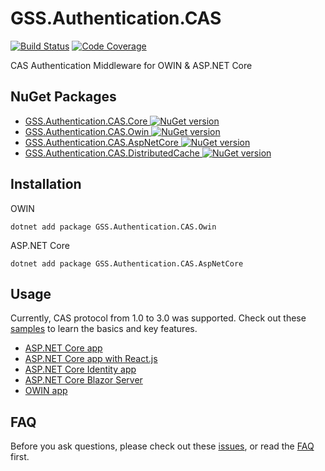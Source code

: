# GSS.Authentication.CAS

[![Build Status][ci-badge]][ci] [![Code Coverage][codecov-badge]][codecov]

[ci]: https://github.com/akunzai/GSS.Authentication.CAS/actions?query=workflow%3ACI
[ci-badge]: https://github.com/akunzai/GSS.Authentication.CAS/workflows/CI/badge.svg
[codecov]: https://codecov.io/gh/akunzai/GSS.Authentication.CAS
[codecov-badge]: https://codecov.io/gh/akunzai/GSS.Authentication.CAS/branch/main/graph/badge.svg?token=JGG7Y07SR0

CAS Authentication Middleware for OWIN & ASP.NET Core

## NuGet Packages

- [GSS.Authentication.CAS.Core ![NuGet version](https://img.shields.io/nuget/v/GSS.Authentication.CAS.Core.svg?style=flat-square)](https://www.nuget.org/packages/GSS.Authentication.CAS.Core/)
- [GSS.Authentication.CAS.Owin ![NuGet version](https://img.shields.io/nuget/v/GSS.Authentication.CAS.Owin.svg?style=flat-square)](https://www.nuget.org/packages/GSS.Authentication.CAS.Owin/)
- [GSS.Authentication.CAS.AspNetCore ![NuGet version](https://img.shields.io/nuget/v/GSS.Authentication.CAS.AspNetCore.svg?style=flat-square)](https://www.nuget.org/packages/GSS.Authentication.CAS.AspNetCore/)
- [GSS.Authentication.CAS.DistributedCache ![NuGet version](https://img.shields.io/nuget/v/GSS.Authentication.CAS.DistributedCache.svg?style=flat-square)](https://www.nuget.org/packages/GSS.Authentication.CAS.DistributedCache/)

## Installation

OWIN

```shell
dotnet add package GSS.Authentication.CAS.Owin
```

ASP.NET Core

```shell
dotnet add package GSS.Authentication.CAS.AspNetCore
```

## Usage

Currently, CAS protocol from 1.0 to 3.0 was supported.
Check out these [samples](./samples/) to learn the basics and key features.

- [ASP.NET Core app](./samples/AspNetCoreSample/)
- [ASP.NET Core app with React.js](./samples/AspNetCoreReactSample/)
- [ASP.NET Core Identity app](./samples/AspNetCoreIdentitySample/)
- [ASP.NET Core Blazor Server](./samples/BlazorServerSample/)
- [OWIN app](./samples/OwinSample/)

## FAQ

Before you ask questions, please check out these [issues](https://github.com/akunzai/GSS.Authentication.CAS/issues?q=is%3Aissue+label%3Aquestion), or read the [FAQ](https://github.com/akunzai/GSS.Authentication.CAS/wiki/FAQ) first.
